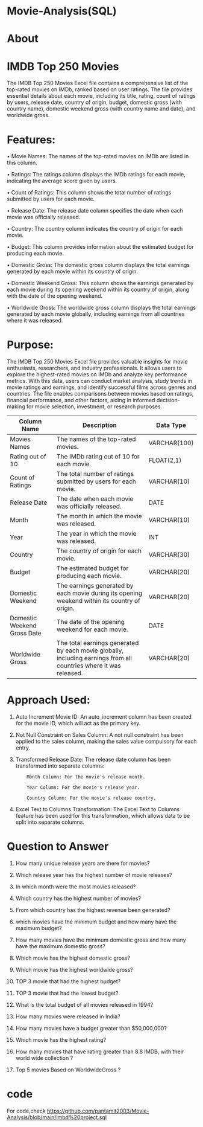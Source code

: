 # Movie-Analysis(SQL)
# About 

# IMDB Top 250 Movies 
The IMDB Top 250 Movies Excel file contains a comprehensive list of the top-rated movies on IMDb, ranked based on user ratings. The file provides essential details about each movie, including its title, rating, count of ratings by users, release date, country of origin, budget, domestic gross (with country name), domestic weekend gross (with country name and date), and worldwide gross.

 # Features:
•	Movie Names: The names of the top-rated movies on IMDb are listed in this column.

•	Ratings: The ratings column displays the IMDb ratings for each movie, indicating the average score given by users.

•	Count of Ratings: This column shows the total number of ratings submitted by users for each movie.

•	Release Date: The release date column specifies the date when each movie was officially released.

•	Country: The country column indicates the country of origin for each movie.

•	Budget: This column provides information about the estimated budget for producing each movie.

•	Domestic Gross: The domestic gross column displays the total earnings generated by each movie within its country of origin.

•	Domestic Weekend Gross: This column shows the earnings generated by each movie during its opening weekend within its country of origin, along with the date of the opening weekend.

•	Worldwide Gross: The worldwide gross column displays the total earnings generated by each movie globally, including earnings from all countries where it was released. 

# Purpose:
The IMDB Top 250 Movies Excel file provides valuable insights for movie enthusiasts, researchers, and industry professionals. It allows users to explore the highest-rated movies on IMDb and analyze key performance metrics. With this data, users can conduct market analysis, study trends in movie ratings and earnings, and identify successful films across genres and countries. The file enables comparisons between movies based on ratings, financial performance, and other factors, aiding in informed decision-making for movie selection, investment, or research purposes.


| Column Name            | Description                                        | Data Type  |
|------------------------|----------------------------------------------------|------------|
| Movies Names           | The names of the top-rated movies.                 | VARCHAR(100) |
| Rating out of 10       | The IMDb rating out of 10 for each movie.          | FLOAT(2,1)  |
| Count of Ratings       | The total number of ratings submitted by users for each movie. | VARCHAR(10) |
| Release Date           | The date when each movie was officially released.  | DATE       |
| Month                  | The month in which the movie was released.         | VARCHAR(10) |
| Year                   | The year in which the movie was released.          | INT        |
| Country                | The country of origin for each movie.              | VARCHAR(30) |
| Budget                 | The estimated budget for producing each movie.     | VARCHAR(20) |
| Domestic Weekend       | The earnings generated by each movie during its opening weekend within its country of origin. | VARCHAR(20) |
| Domestic Weekend Gross Date | The date of the opening weekend for each movie.   | DATE       |
| Worldwide Gross        | The total earnings generated by each movie globally, including earnings from all countries where it was released. | VARCHAR(20) | 



# Approach Used:

1. Auto Increment Movie ID: An auto_increment column has been created for the movie ID, which will act as the primary key.

2. Not Null Constraint on Sales Column: A not null constraint has been applied to the sales column, making the sales value compulsory for each entry.

3. Transformed Release Date: The release date column has been transformed into separate columns:

           Month Column: For the movie's release month.
  
           Year Column: For the movie's release year.
  
           Country Column: For the movie's release country.
  
4. Excel Text to Columns Transformation: The Excel Text to Columns feature has been used for this transformation, which allows data to be split into separate columns.


# Question to Answer 
1.	How many unique release years are there for movies?
  
2.	Which release year has the highest number of movie releases?
	
3.	In which month were the most movies released?
	
4.	Which country has the highest number of movies?

5.	From which country has the highest revenue been generated?

6.	which movies have the minimum budget and how many have the maximum budget?
    
7.	How many movies have the minimum domestic gross and how many have the maximum domestic gross?
	
8.	Which movie has the highest domestic gross?
	
9.	Which movie has the highest worldwide gross?

10.	TOP 3  movie  that had the highest budget?
	
11.	TOP 3 movie that  had the lowest budget?
	
12.	What is the total budget of all movies released in 1994?
	
13.	How many movies were released in India?
   
14.	How many movies have a budget greater than $50,000,000?
   
15.	Which movie has the highest rating?
	
16.	How many movies that have rating greater than 8.8 IMDB, with their world wide collection ?

17.	Top 5 movies Based on WorldwideGross ?


# code 
  For code,check https://github.com/pantamit2003/Movie-Analysis/blob/main/imbd%20project.sql 






 


